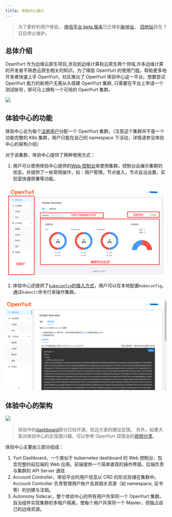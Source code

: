 ```yaml
---
title: 体验中心简介
---
```


> 为了更好的用户体验， [体验平台 beta 版本](http://47.242.50.237/)已迁移到[新地址](http://47.242.50.237/)， [旧地址](http://139.224.236.157/)将在 7 日后停止维护。

## 总体介绍

OpenYurt 作为边缘云原生项目,涉及到边缘计算和云原生两个领域,许多边缘计算的开发者不熟悉云原生相关的知识。为了降低 OpenYurt 的使用门槛，帮助更多地开发者快速上手 OpenYurt，社区推出了 OpenYurt 体验中心这一平台。想要尝试 OpenYurt 能力的新用户无需从头搭建 OpenYurt 集群, 只需要在平台上申请一个测试账号，即可马上拥有一个可用的 OpenYurt 集群。

![](../../../../../../static/img/docs/installation/openyurt-experience-center/register_blank.png)

## 体验中心的功能

体验中心会为每个[注册用户](./user.md)分配一个 OpenYurt 集群。（注意这个集群并不是一个功能完整的 K8s 集群，用户只能在自己的 namespace 下活动，详情请参见体验中心的架构介绍）

对于该集群，体验中心提供了两种使用方式：

1. 用户可以使用体验中心提供的[Web 控制台](./web_console.md)来使用集群。控制台会展示集群的状态，并提供了一些常用操作，如：用户管理，节点接入，节点自治设置，实验室快速部署等功能。

![](../../../../../../static/img/docs/installation/openyurt-experience-center/web_overview.png)

2. 体验中心还提供了[`kubeconfig`的接入方式](./kubeconfig.md)，用户可以在本地配置`kubeconfig`，通过`kubectl`命令行来操作集群。

![](../../../../../../static/img/docs/installation/openyurt-experience-center/web_kubeconfig.png)

## 体验中心的架构

![](../../../../../../static/img/docs/installation/openyurt-experience-center/arch.png)

> 体验中的[dashboard](https://github.com/openyurtio/yurt-dashboard)部分已经开源，欢迎大家的建议反馈。
> 另外，如果大家对体验中心的实现感兴趣，可以参考 OpenYurt 双周会的[视频分享](https://www.bilibili.com/video/BV1pf4y1K7M4)。

体验中心主要由三部分组成：

1. Yurt Dashboard，一个类似于 kubernetes dashboard 的 Web 控制台，包含完整的前后端的 Web 应用。前端提供一个简单直观的操作界面，后端负责与集群的 API Server 通信
2. Account Controller，体验平台的用户信息以 CRD 的形式存储在集群中。Account Controller 负责管理用户账户及其相关资源（如 namespace, 证书等）的创建与注销。
3. Autonomy Sidecar，整个体验中心的所有用户共享同一个 OpenYurt 集群。自治组件实现集群的多租户隔离，使每个用户共享同一个 Master，但独占自己的边缘资源。
